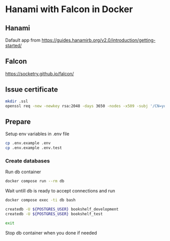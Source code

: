 # Hanami with Falcon in Docker

## Hanami

Dafault app from  https://guides.hanamirb.org/v2.0/introduction/getting-started/

## Falcon

https://socketry.github.io/falcon/

## Issue certificate

```bash
mkdir .ssl
openssl req -new -newkey rsa:2048 -days 3650 -nodes -x509 -subj '/CN=your_domain' -keyout .ssl/private.key -out .ssl/certificate.pem
```

## Prepare

Setup env variables in .env file

```bash
cp .env.example .env
cp .env.example .env.test
```

### Create databases

Run db container

```bash
docker compose run --rm db
```

Wait untill db is ready to accept connections and run

```bash
docker compose exec -ti db bash

createdb -U ${POSTGRES_USER} bookshelf_development
createdb -U ${POSTGRES_USER} bookshelf_test

exit
```

Stop db container when you done if needed
